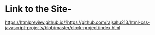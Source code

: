 # Link to the Site-

https://htmlpreview.github.io/?https://github.com/rajsahu213/html-css-javascript-projects/blob/master/clock-project/index.html
